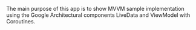 The main purpose of this app is to show MVVM sample implementation using the  Google Architectural components LiveData and ViewModel with Coroutines.
